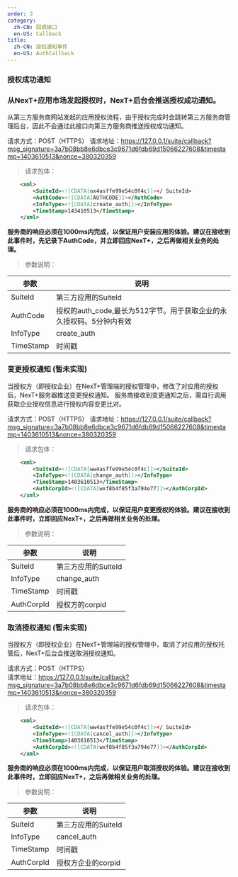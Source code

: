 ```yaml
---
order: 2
category:
  zh-CN: 回调接口
  en-US: Callback
title: 
  zh-CN: 授权通知事件
  en-US: AuthCallback
---
```



### 授权成功通知

### 从NexT+应用市场发起授权时，NexT+后台会推送授权成功通知。

从第三方服务商网站发起的应用授权流程，由于授权完成时会跳转第三方服务商管理后台，因此不会通过此接口向第三方服务商推送授权成功通知。

请求方式：POST（HTTPS）
请求地址：https://127.0.0.1/suite/callback?msg_signature=3a7b08bb8e6dbce3c9671d6fdb69d15066227608&timestamp=1403610513&nonce=380320359

>请求包体：
```xml
    <xml>
        <SuiteId><![CDATA[nx4asffe99e54c0f4c]]></ SuiteId>
        <AuthCode><![CDATA[AUTHCODE]]></AuthCode>
        <InfoType><![CDATA[create_auth]]></InfoType>
        <TimeStamp>143410513</TimeStamp>
    </xml>
```

**服务商的响应必须在1000ms内完成，以保证用户安装应用的体验。建议在接收到此事件时，先记录下AuthCode，并立即回应NexT+，之后再做相关业务的处理。**

>参数说明：

|参数 | 说明|
| -------- | -------------------------------------------- |
|SuiteId | 第三方应用的SuiteId |
|AuthCode | 授权的auth_code,最长为512字节。用于获取企业的永久授权码。5分钟内有效|
|InfoType | create_auth |
|TimeStamp | 时间戳 |


### 变更授权通知 (暂未实现)
当授权方（即授权企业）在NexT+管理端的授权管理中，修改了对应用的授权后，NexT+服务器推送变更授权通知。
服务商接收到变更通知之后，需自行调用获取企业授权信息进行授权内容变更比对。

请求方式：POST（HTTPS） 
请求地址：https://127.0.0.1/suite/callback?msg_signature=3a7b08bb8e6dbce3c9671d6fdb69d15066227608&timestamp=1403610513&nonce=380320359

>请求包体：
```xml
    <xml>
        <SuiteId><![CDATA[ww4asffe99e54c0f4c]]></SuiteId>
        <InfoType><![CDATA[change_auth]]></InfoType>
        <TimeStamp>1403610513</TimeStamp>
        <AuthCorpId><![CDATA[wxf8b4f85f3a794e77]]></AuthCorpId>
    </xml>
```
**服务商的响应必须在1000ms内完成，以保证用户变更授权的体验。建议在接收到此事件时，立即回应NexT+，之后再做相关业务的处理。**

>参数说明：

|参数 | 说明|
| -------- | -------------------------------------------- |
| SuiteId | 第三方应用的SuiteId|
| InfoType | change_auth |
| TimeStamp | 时间戳 |
| AuthCorpId | 授权方的corpid|


### 取消授权通知 (暂未实现)

当授权方（即授权企业）在NexT+管理端的授权管理中，取消了对应用的授权托管后，NexT+后台会推送取消授权通知。

请求方式：POST（HTTPS）  
请求地址：https://127.0.0.1/suite/callback?msg_signature=3a7b08bb8e6dbce3c9671d6fdb69d15066227608&timestamp=1403610513&nonce=380320359

>请求包体：
```xml
    <xml>
        <SuiteId><![CDATA[ww4asffe99e54c0f4c]]></ SuiteId>
        <InfoType><![CDATA[cancel_auth]]></InfoType>
        <TimeStamp>1403610513</TimeStamp>
        <AuthCorpId><![CDATA[wxf8b4f85f3a794e77]]></AuthCorpId>
    </xml>
```
**服务商的响应必须在1000ms内完成，以保证用户取消授权的体验。建议在接收到此事件时，立即回应NexT+，之后再做相关业务的处理。**

>参数说明：

|参数 | 说明 |
| -------- | -------------------------------------------- |
|SuiteId | 第三方应用的SuiteId |
|InfoType | cancel_auth|
|TimeStamp | 时间戳|
|AuthCorpId | 授权方企业的corpid|
